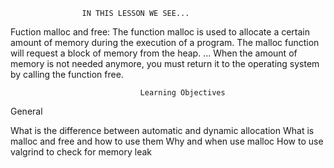 					IN THIS LESSON WE SEE...

Fuction malloc and free: The function malloc is used to allocate a certain amount of memory during the execution of a program. The malloc function will request a block of memory from the heap. ... When the amount of memory is not needed anymore, you must return it to the operating system by calling the function free.


	       	   	     	      	 Learning Objectives


General

What is the difference between automatic and dynamic allocation
What is malloc and free and how to use them
Why and when use malloc
How to use valgrind to check for memory leak
